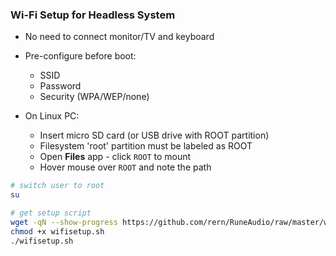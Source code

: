 ### Wi-Fi Setup for Headless System
- No need to connect monitor/TV and keyboard
- Pre-configure before boot:
	- SSID
	- Password
	- Security (WPA/WEP/none)
	
- On Linux PC:
	- Insert micro SD card (or USB drive with ROOT partition)
	- Filesystem 'root' partition must be labeled as ROOT
	- Open **Files** app - click `ROOT` to mount
	- Hover mouse over `ROOT` and note the path
```sh
# switch user to root
su

# get setup script
wget -qN --show-progress https://github.com/rern/RuneAudio/raw/master/wifi_setup/wifisetup.sh
chmod +x wifisetup.sh
./wifisetup.sh
```
